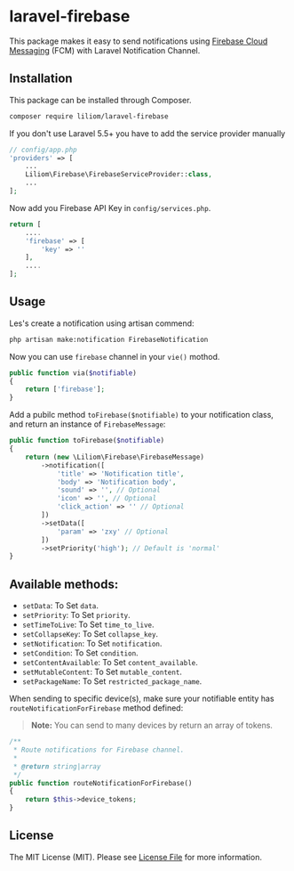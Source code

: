 # laravel-firebase
This package makes it easy to send notifications using [Firebase Cloud Messaging](https://firebase.google.com/docs/cloud-messaging/) (FCM) with Laravel Notification Channel.

## Installation

This package can be installed through Composer.

``` bash
composer require liliom/laravel-firebase
```

If you don't use Laravel 5.5+ you have to add the service provider manually

```php
// config/app.php
'providers' => [
    ...
    Liliom\Firebase\FirebaseServiceProvider::class,
    ...
];
```

Now add you Firebase API Key in `config/services.php`.

```php
return [
	....
    'firebase' => [
        'key' => ''
    ],
    ....
];
```

## Usage

Les's create a notification using artisan commend:

```bash
php artisan make:notification FirebaseNotification
```

Now you can use `firebase` channel in your `vie()` mothod.

```php
public function via($notifiable)
{
    return ['firebase'];
}
```

Add a pubilc method `toFirebase($notifiable)` to your notification class, and return an instance of `FirebaseMessage`:

```php
public function toFirebase($notifiable)
{
    return (new \Liliom\Firebase\FirebaseMessage)
        ->notification([
            'title' => 'Notification title',
            'body' => 'Notification body',
            'sound' => '', // Optional
	        'icon' => '', // Optional
	        'click_action' => '' // Optional
        ])
        ->setData([
	        'param' => 'zxy' // Optional
	    ])
	    ->setPriority('high'); // Default is 'normal'
}
```

## Available methods:

- `setData`: To Set `data`.
- `setPriority`: To Set `priority`.
- `setTimeToLive`: To Set `time_to_live`.
- `setCollapseKey`: To Set `collapse_key`.
- `setNotification`: To Set `notification`.
- `setCondition`: To Set `condition`.
- `setContentAvailable`: To Set `content_available`.
- `setMutableContent`: To Set `mutable_content`.
- `setPackageName`: To Set `restricted_package_name`.

When sending to specific device(s), make sure your notifiable entity has `routeNotificationForFirebase` method defined:
> **Note:** You can send to many devices by return an array of tokens.

```php
/**
 * Route notifications for Firebase channel.
 *
 * @return string|array
 */
public function routeNotificationForFirebase()
{
    return $this->device_tokens;
}
```

## License

The MIT License (MIT). Please see [License File](LICENSE.md) for more information.
